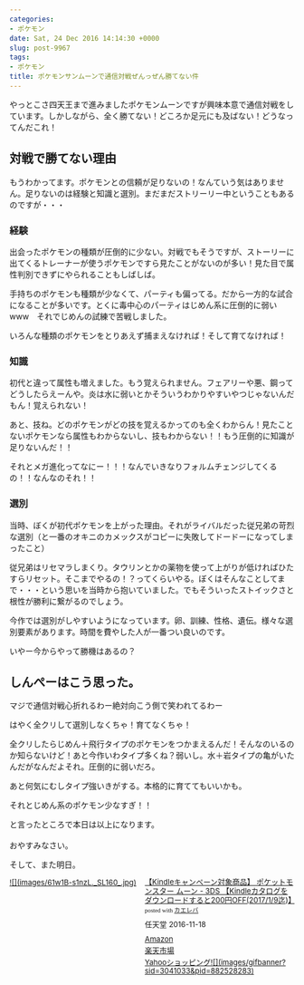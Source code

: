 ```yaml
---
categories:
- ポケモン
date: Sat, 24 Dec 2016 14:14:30 +0000
slug: post-9967
tags:
- ポケモン
title: ポケモンサンムーンで通信対戦ぜんっぜん勝てない件
---
```


やっとこさ四天王まで進みましたポケモンムーンですが興味本意で通信対戦をしています。しかしながら、全く勝てない！どころか足元にも及ばない！どうなってんだこれ！<!--more--><h2>対戦で勝てない理由</h2>

もうわかってます。ポケモンとの信頼が足りないの！なんていう気はありません。足りないのは経験と知識と選別。まだまだストリーリー中ということもあるのですが・・・

<h3>経験</h3>

出会ったポケモンの種類が圧倒的に少ない。対戦でもそうですが、ストーリーに出てくるトレーナーが使うポケモンですら見たことがないのが多い！見た目で属性判別できずにやられることもしばしば。

手持ちのポケモンも種類が少なくて、パーティも偏ってる。だから一方的な試合になることが多いです。とくに毒中心のパーティはじめん系に圧倒的に弱いwww　それでじめんの試練で苦戦しました。

いろんな種類のポケモンをとりあえず捕まえなければ！そして育てなければ！

<h3>知識</h3>

初代と違って属性も増えました。もう覚えられません。フェアリーや悪、鋼ってどうしたらえーんや。炎は水に弱いとかそういうわかりやすいやつじゃないんだもん！覚えられない！

あと、技ね。どのポケモンがどの技を覚えるかってのも全くわからん！見たことないポケモンなら属性もわからないし、技もわからない！！もう圧倒的に知識が足りないんだ！！

それとメガ進化ってなにー！！！なんでいきなりフォルムチェンジしてくるの！！なんなのそれ！！

<h3>選別</h3>

当時、ぼくが初代ポケモンを上がった理由。それがライバルだった従兄弟の苛烈な選別（と一番のオキニのカメックスがコピーに失敗してドードーになってしまったこと）

従兄弟はリセマラしまくり。タウリンとかの薬物を使って上がりが低ければひたすらリセット。そこまでやるの！？ってくらいやる。ぼくはそんなことしてまで・・・という思いを当時から抱いていました。でもそういったストイックさと根性が勝利に繋がるのでしょう。

今作では選別がしやすいようになっています。卵、訓練、性格、遺伝。様々な選別要素があります。時間を費やした人が一番つい良いのです。

いやー今からやって勝機はあるの？

<h2>しんぺーはこう思った。</h2>

マジで通信対戦心折れるわー絶対向こう側で笑われてるわー

はやく全クリして選別しなくちゃ！育てなくちゃ！

全クリしたらじめん＋飛行タイプのポケモンをつかまえるんだ！そんなのいるのか知らないけど！あと今作いわタイプ多くね？弱いし。水＋岩タイプの亀がいたんだがなんだよそれ。圧倒的に弱いだろ。

あと何気にむしタイプ強いきがする。本格的に育ててもいいかも。

それとじめん系のポケモン少なすぎ！！


と言ったところで本日は以上になります。<br><br>おやすみなさい。

そして、また明日。


<div class="kaerebalink-box" style="text-align:left;padding-bottom:20px;font-size:small;/zoom: 1;overflow: hidden;"><div class="kaerebalink-image" style="float:left;margin:0 15px 10px 0;"><a href="http://www.amazon.co.jp/exec/obidos/ASIN/B01IEMPJAQ/warawareotoko-22/ref=nosim/" target="_blank" >![](images/61w1B-s1nzL._SL160_.jpg)</a></div><div class="kaerebalink-info" style="line-height:120%;/zoom: 1;overflow: hidden;"><div class="kaerebalink-name" style="margin-bottom:10px;line-height:120%"><a href="http://www.amazon.co.jp/exec/obidos/ASIN/B01IEMPJAQ/warawareotoko-22/ref=nosim/" target="_blank" >【Kindleキャンペーン対象商品】 ポケットモンスター ムーン - 3DS 【Kindleカタログをダウンロードすると200円OFF(2017/1/9迄)】</a><div class="kaerebalink-powered-date" style="font-size:8pt;margin-top:5px;font-family:verdana;line-height:120%">posted with <a href="http://kaereba.com" rel="nofollow" target="_blank">カエレバ</a></div></div><div class="kaerebalink-detail" style="margin-bottom:5px;"> 任天堂 2016-11-18    </div><div class="kaerebalink-link1" style="margin-top:10px;"><div class="shoplinkamazon" style="margin:5px 0"><a href="http://www.amazon.co.jp/gp/search?keywords=%E3%83%9D%E3%82%B1%E3%83%A2%E3%83%B3&__mk_ja_JP=%E3%82%AB%E3%82%BF%E3%82%AB%E3%83%8A&tag=warawareotoko-22" target="_blank" >Amazon</a></div><div class="shoplinkrakuten" style="margin:5px 0"><a href="http://hb.afl.rakuten.co.jp/hgc/0f6e221b.2eb9748a.0f6e221c.35cc1e84/?pc=http%3A%2F%2Fsearch.rakuten.co.jp%2Fsearch%2Fmall%2F%25E3%2583%259D%25E3%2582%25B1%25E3%2583%25A2%25E3%2583%25B3%2F-%2Ff.1-p.1-s.1-sf.0-st.A-v.2%3Fx%3D0%26scid%3Daf_ich_link_urltxt%26m%3Dhttp%3A%2F%2Fm.rakuten.co.jp%2F" target="_blank" >楽天市場</a></div><div class="shoplinkyahoo" style="margin:5px 0"><a href="http://ck.jp.ap.valuecommerce.com/servlet/referral?sid=3041033&pid=882528283&vc_url=http%3A%2F%2Fsearch.shopping.yahoo.co.jp%2Fsearch%3Fp%3D%25E3%2583%259D%25E3%2582%25B1%25E3%2583%25A2%25E3%2583%25B3&vcptn=kaereba" target="_blank" >Yahooショッピング![](images/gifbanner?sid=3041033&pid=882528283)</a></div></div></div><div class="booklink-footer" style="clear: left"></div></div>